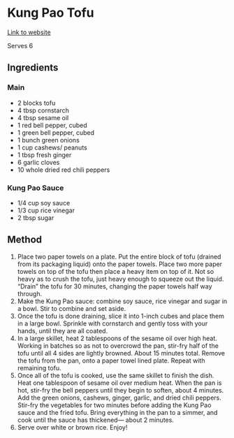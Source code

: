 # Kung Pao Tofu
[Link to website](https://themodernproper.com/kung-pao-tofu)

Serves 6

## Ingredients
### Main
- 2 blocks tofu
- 4 tbsp cornstarch
- 4 tbsp sesame oil
- 1 red bell pepper, cubed
- 1 green bell pepper, cubed
- 1 bunch green onions
- 1 cup cashews/ peanuts
- 1 tbsp fresh ginger
- 6 garlic cloves
- 10 whole dried red chili peppers

### Kung Pao Sauce
- 1/4 cup soy sauce
- 1/3 cup rice vinegar
- 2 tbsp sugar

## Method
1. Place two paper towels on a plate. Put the entire block of tofu (drained from its packaging liquid) onto the paper towels. Place two more paper towels on top of the tofu then place a heavy item on top of it. Not so heavy as to crush the tofu, just heavy enough to squeeze out the liquid. “Drain” the tofu for 30 minutes, changing the paper towels half way through.
2. Make the Kung Pao sauce: combine soy sauce, rice vinegar and sugar in a bowl. Stir to combine and set aside.
3. Once the tofu is done draining, slice it into 1-inch cubes and place them in a large bowl. Sprinkle with cornstarch and gently toss with your hands, until they are all coated.
4. In a large skillet, heat 2 tablespoons of the sesame oil over high heat. Working in batches so as not to overcrowd the pan, stir-fry half of the tofu until all 4 sides are lightly browned. About 15 minutes total. Remove the tofu from the pan, onto a paper towel lined plate. Repeat with remaining tofu.
5. Once all of the tofu is cooked, use the same skillet to finish the dish. Heat one tablespoon of sesame oil over medium heat. When the pan is hot, stir-fry the bell peppers until they begin to soften, about 4 minutes. Add the green onions, cashews, ginger, garlic, and dried chili peppers. Stir-fry the vegetables for two minutes before adding the Kung Pao sauce and the fried tofu. Bring everything in the pan to a simmer, and cook until the sauce has thickened— about 2 minutes.
6. Serve over white or brown rice. Enjoy!

